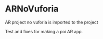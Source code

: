 # ARNoVuforia
AR project no vuforia is imported to the project

Test and fixes for making a poi AR app.
